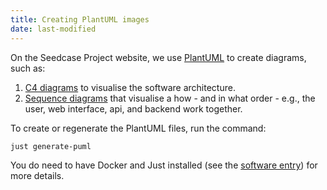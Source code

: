 ```yaml
---
title: Creating PlantUML images
date: last-modified
---
```


On the Seedcase Project website, we use [PlantUML](https://plantuml.com) to create diagrams, such as:

1. [C4 diagrams](https://c4model.com) to visualise the software architecture.
2. [Sequence diagrams](https://plantuml.com/sequence-diagram) that visualise a how - and in what order - e.g., the user, web interface, api, and backend work together.

To create or regenerate the PlantUML files, run the command:

``` bash
just generate-puml
```

You do need to have Docker and Just installed (see the [software
entry](software.qmd)) for more details.
